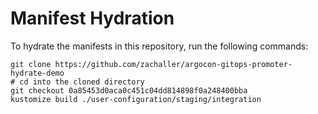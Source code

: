 # Manifest Hydration

To hydrate the manifests in this repository, run the following commands:

```shell
git clone https://github.com/zachaller/argocon-gitops-promoter-hydrate-demo
# cd into the cloned directory
git checkout 0a85453d0aca0c451c04dd814898f0a248400bba
kustomize build ./user-configuration/staging/integration
```
